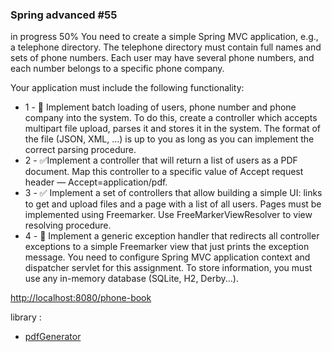 ### Spring advanced #55
in progress 50%
You need to create a simple Spring MVC application, e.g., a telephone directory.
The telephone directory must contain full names and sets of phone numbers.
Each user may have several phone numbers, and each number belongs to a specific phone company.

Your application must include the following functionality:

  - 1 - :white_square_button: Implement batch loading of users, phone number and phone company into the system.
  To do this, create a controller which accepts multipart file upload, parses it and stores it in the system. The format of the file (JSON, XML, ...) is up to you as long as you can implement the correct parsing procedure.
  - 2 - :white_check_mark:Implement a controller that will return a list of users as a PDF document.
  Map this controller to a specific value of Accept request header — Accept=application/pdf.
  - 3 - :white_check_mark: Implement a set of controllers that allow building a simple UI:
  links to get and upload files and a page with a list of all users. Pages must be implemented using
  Freemarker. Use FreeMarkerViewResolver to view resolving procedure.
  - 4 - :white_square_button: Implement a generic exception handler that redirects all controller exceptions to a
   simple Freemarker view that just prints the exception message.
You need to configure Spring MVC application context and dispatcher servlet for this assignment.
 To store information, you must use any in-memory database (SQLite, H2, Derby...).

 [http://localhost:8080/phone-book](http://localhost:8080/phone-book)

 library :
  - [pdfGenerator](http://zetcode.com/springboot/servepdf/)

  ```java


  ```
